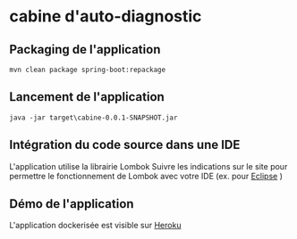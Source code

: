 # cabine d'auto-diagnostic

## Packaging de l'application
	mvn clean package spring-boot:repackage

## Lancement de l'application
	java -jar target\cabine-0.0.1-SNAPSHOT.jar

## Intégration du code source dans une IDE
L'application utilise la librairie Lombok
Suivre les indications sur le site pour permettre le fonctionnement de Lombok avec votre IDE
(ex. pour [Eclipse](https://projectlombok.org/setup/eclipse) )

## Démo de l'application
L'application dockerisée est visible sur [Heroku](https://cabautodiag-spring-boot-docker.herokuapp.com/)
